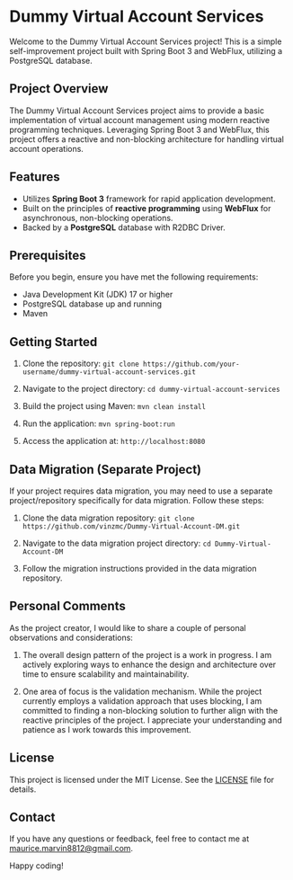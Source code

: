 # Dummy Virtual Account Services

Welcome to the Dummy Virtual Account Services project! This is a simple self-improvement project built with Spring Boot 3 and WebFlux, utilizing a PostgreSQL database.

## Project Overview

The Dummy Virtual Account Services project aims to provide a basic implementation of virtual account management using modern reactive programming techniques. Leveraging Spring Boot 3 and WebFlux, this project offers a reactive and non-blocking architecture for handling virtual account operations.

## Features

- Utilizes **Spring Boot 3** framework for rapid application development.
- Built on the principles of **reactive programming** using **WebFlux** for asynchronous, non-blocking operations.
- Backed by a **PostgreSQL** database with R2DBC Driver.

## Prerequisites

Before you begin, ensure you have met the following requirements:

- Java Development Kit (JDK) 17 or higher
- PostgreSQL database up and running
- Maven

## Getting Started

1. Clone the repository:
   ```git clone https://github.com/your-username/dummy-virtual-account-services.git```

2. Navigate to the project directory:
   ```cd dummy-virtual-account-services```

3. Build the project using Maven:
   ```mvn clean install```

4. Run the application:
   ```mvn spring-boot:run```

5. Access the application at: `http://localhost:8080`

## Data Migration (Separate Project)

If your project requires data migration, you may need to use a separate project/repository specifically for data migration. Follow these steps:

1. Clone the data migration repository:
```git clone https://github.com/vinzmc/Dummy-Virtual-Account-DM.git```

2. Navigate to the data migration project directory:
   ```cd Dummy-Virtual-Account-DM```

3. Follow the migration instructions provided in the data migration repository.

## Personal Comments

As the project creator, I would like to share a couple of personal observations and considerations:

1. The overall design pattern of the project is a work in progress. I am actively exploring ways to enhance the design and architecture over time to ensure scalability and maintainability.

2. One area of focus is the validation mechanism. While the project currently employs a validation approach that uses blocking, I am committed to finding a non-blocking solution to further align with the reactive principles of the project. I appreciate your understanding and patience as I work towards this improvement.

## License

This project is licensed under the MIT License. See the [LICENSE](LICENSE) file for details.

## Contact

If you have any questions or feedback, feel free to contact me at [maurice.marvin8812@gmail.com](mailto:maurice.marvin8812@gmail.com).

Happy coding!
